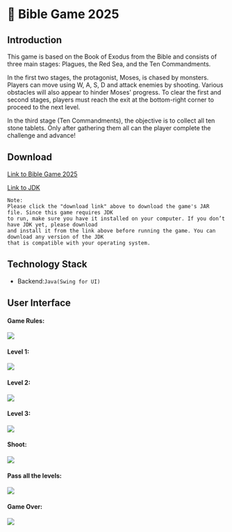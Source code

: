 # 🗿 Bible Game 2025

Introduction
---
This game is based on the Book of Exodus from the Bible and consists of three main stages: Plagues, 
the Red Sea, and the Ten Commandments.

In the first two stages, the protagonist, Moses, is chased by monsters. Players can move using 
W, A, S, D and attack enemies by shooting. Various obstacles will also appear to hinder Moses' progress. 
To clear the first and second stages, players must reach the exit at the bottom-right corner to proceed 
to the next level.

In the third stage (Ten Commandments), the objective is to collect all ten stone tablets. Only after 
gathering them all can the player complete the challenge and advance!

Download
---
[Link to Bible Game 2025](https://drive.google.com/file/d/1aFMcJnVnGYGYg_l_MiDbyiF1E89Sm2r-/view?usp=sharing)

[Link to JDK](https://www.oracle.com/java/technologies/downloads/)

    Note:
    Please click the "download link" above to download the game's JAR file. Since this game requires JDK 
    to run, make sure you have it installed on your computer. If you don’t have JDK yet, please download 
    and install it from the link above before running the game. You can download any version of the JDK 
    that is compatible with your operating system.
    
Technology Stack
---

* Backend:`Java(Swing for UI)`

User Interface
---

#### Game Rules:
![](assets/howToPlay.png)

#### Level 1:
![](assets/Level1.png)

#### Level 2:
![](assets/Level2.png)

#### Level 3:
![](assets/Level3.png)

#### Shoot:
![](assets/shoot.png)

#### Pass all the levels:
![](assets/Complete.png)

#### Game Over:
![](assets/die.png)


